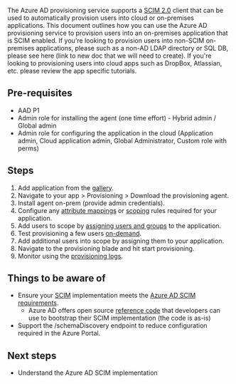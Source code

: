 The Azure AD provisioning service supports a [SCIM 2.0](https://aka.ms/scimoverview) client that can be used to automatically provision users into cloud or on-premises applications. This document outlines how you can use the Azure AD provisioning service to provision users into an on-premises application that is SCIM enabled. If you're looking to provision users into non-SCIM on-premises applications, please such as a non-AD LDAP directory or SQL DB, please see here (link to new doc that we will need to create). If you're looking to provisioning users into cloud apps such as DropBox, Atlassian, etc. please review the app specific tutorials. 



## Pre-requisites
* AAD P1
* Admin role for installing the agent (one time effort) - Hybrid admin / Global admin 
* Admin role for configuring the application in the cloud (Application admin, Cloud application admin, Global Administrator, Custom role with perms)

## Steps
1. Add application from the [gallery](https://docs.microsoft.com/en-us/azure/active-directory/manage-apps/add-application-portal).
1. Navigate to your app > Provisioning > Download the provisioning agent.
1. Install agent on-prem (provide admin credentials).
1. Configure any [attribute mappings](https://docs.microsoft.com/en-us/azure/active-directory/app-provisioning/customize-application-attributes) or [scoping](https://docs.microsoft.com/en-us/azure/active-directory/app-provisioning/define-conditional-rules-for-provisioning-user-accounts) rules required for your application.  
1. Add users to scope by [assigning users and groups](https://docs.microsoft.com/en-us/azure/active-directory/manage-apps/add-application-portal-assign-users) to the application.
1. Test provisioning a few users [on-demand](https://docs.microsoft.com/en-us/azure/active-directory/app-provisioning/provision-on-demand). 
1. Add additional users into scope by assigning them to your application. 
1. Navigate to the provisioning blade and hit start provisioning. 
1. Monitor using the [provisioning logs](https://docs.microsoft.com/en-us/azure/active-directory/reports-monitoring/concept-provisioning-logs). 

## Things to be aware of
* Ensure your [SCIM](https://aka.ms/scimoverview) implementation meets the [Azure AD SCIM requirements](https://docs.microsoft.com/en-us/azure/active-directory/app-provisioning/use-scim-to-provision-users-and-groups).
  * Azure AD offers open source [reference code](aka.ms/scimreferencecode) that developers can use to bootstrap their SCIM implementation (the code is as-is)
* Support the /schemaDiscovery endpoint to reduce configuration required in the Azure Portal. 

## Next steps
* Understand the Azure AD SCIM implementation
